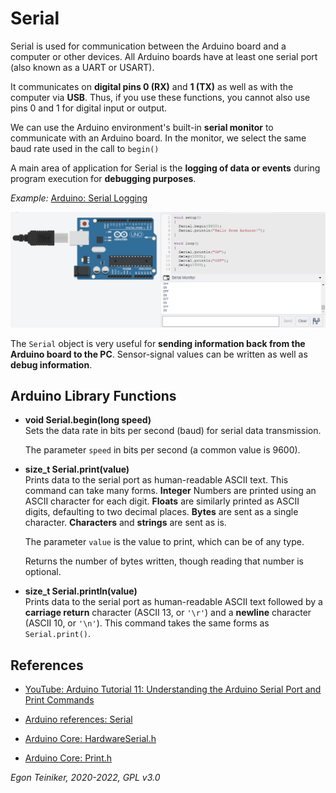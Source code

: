 # Serial

Serial is used for communication between the Arduino board and a computer or other devices. 
All Arduino boards have at least one serial port (also known as a UART or USART). 

It communicates on **digital pins 0 (RX)** and **1 (TX)** as well as with the computer via **USB**. 
Thus, if you use these functions, you cannot also use pins 0 and 1 for digital input or output.

We can use the Arduino environment's built-in **serial monitor** to communicate with an Arduino board. 
In the monitor, we select the same baud rate used in the call to `begin()`

A main area of application for Serial is the **logging of data or events** during program 
execution for **debugging purposes**.

_Example:_ [Arduino: Serial Logging](https://www.tinkercad.com/things/geaAqDXbDxK) 

![Serial output](figures/Serial-Output.png)

The `Serial` object is very useful for **sending information back from the Arduino board to the PC**. 
Sensor-signal values can be written as well as **debug information**.

## Arduino Library Functions

* **void Serial.begin(long speed)**\
    Sets the data rate in bits per second (baud) for serial data transmission.

    The parameter `speed` in bits per second (a common value is 9600).

* **size_t Serial.print(value)**\
    Prints data to the serial port as human-readable ASCII text. 
    This command can take many forms. 
    **Integer** Numbers are printed using an ASCII character for each digit. 
    **Floats** are similarly printed as ASCII digits, defaulting to two decimal places. 
    **Bytes** are sent as a single character. 
    **Characters** and **strings** are sent as is.

    The parameter `value` is the value to print, which can be of any type.

    Returns the number of bytes written, though reading that number is optional.

* **size_t Serial.println(value)**\
    Prints data to the serial port as human-readable ASCII text followed by a **carriage return** 
    character (ASCII 13, or `'\r'`) and a **newline** character (ASCII 10, or `'\n'`). 
    This command takes the same forms as `Serial.print()`.


## References

* [YouTube: Arduino Tutorial 11: Understanding the Arduino Serial Port and Print Commands](https://youtu.be/b5kndEtAKl8)

* [Arduino references: Serial](https://www.arduino.cc/en/reference/serial&gt)

* [Arduino Core: HardwareSerial.h](https://github.com/arduino/ArduinoCore-avr/blob/master/cores/arduino/HardwareSerial.h)
* [Arduino Core: Print.h](https://github.com/arduino/ArduinoCore-avr/blob/master/cores/arduino/Print.h)

*Egon Teiniker, 2020-2022, GPL v3.0* 
